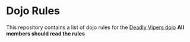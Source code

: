 Dojo Rules
==========

This repository contains a list of dojo rules for the [Deadly Vipers dojo](https://github.com/deadlyvipers)
**All members should read the rules**

